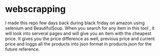 # webscrapping
I made this repo few days back during black friday on amazon using selenium and BeautifulSoup. When you search for any item in this tool , it will look into serveral pages and will give you an item with the cheapest price. It gives you the price difference as well, previous price and current price and loggs all the products into json format in products.json for the future reference.
